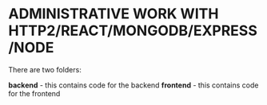 # ADMINISTRATIVE WORK WITH HTTP2/REACT/MONGODB/EXPRESS/NODE
There are two folders:

**backend** - this contains code for the backend
**frontend** - this contains code for the frontend